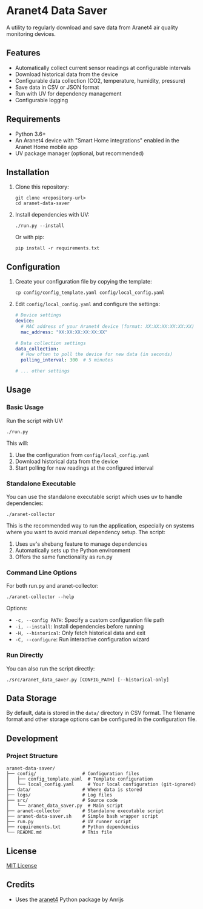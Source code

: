 # Aranet4 Data Saver

A utility to regularly download and save data from Aranet4 air quality monitoring devices.

## Features

- Automatically collect current sensor readings at configurable intervals
- Download historical data from the device
- Configurable data collection (CO2, temperature, humidity, pressure)
- Save data in CSV or JSON format
- Run with UV for dependency management
- Configurable logging

## Requirements

- Python 3.6+
- An Aranet4 device with "Smart Home integrations" enabled in the Aranet Home mobile app
- UV package manager (optional, but recommended)

## Installation

1. Clone this repository:
   ```
   git clone <repository-url>
   cd aranet-data-saver
   ```

2. Install dependencies with UV:
   ```
   ./run.py --install
   ```

   Or with pip:
   ```
   pip install -r requirements.txt
   ```

## Configuration

1. Create your configuration file by copying the template:
   ```
   cp config/config_template.yaml config/local_config.yaml
   ```

2. Edit `config/local_config.yaml` and configure the settings:
   ```yaml
   # Device settings
   device:
     # MAC address of your Aranet4 device (format: XX:XX:XX:XX:XX:XX)
     mac_address: "XX:XX:XX:XX:XX:XX"

   # Data collection settings
   data_collection:
     # How often to poll the device for new data (in seconds)
     polling_interval: 300  # 5 minutes
   
   # ... other settings
   ```

## Usage

### Basic Usage

Run the script with UV:

```
./run.py
```

This will:
1. Use the configuration from `config/local_config.yaml`
2. Download historical data from the device
3. Start polling for new readings at the configured interval

### Standalone Executable

You can use the standalone executable script which uses uv to handle dependencies:

```
./aranet-collector
```

This is the recommended way to run the application, especially on systems where you want to avoid manual dependency setup. The script:
1. Uses uv's shebang feature to manage dependencies
2. Automatically sets up the Python environment
3. Offers the same functionality as run.py

### Command Line Options

For both run.py and aranet-collector:

```
./aranet-collector --help
```

Options:
- `-c, --config PATH`: Specify a custom configuration file path
- `-i, --install`: Install dependencies before running
- `-H, --historical`: Only fetch historical data and exit
- `-C, --configure`: Run interactive configuration wizard

### Run Directly

You can also run the script directly:

```
./src/aranet_data_saver.py [CONFIG_PATH] [--historical-only]
```

## Data Storage

By default, data is stored in the `data/` directory in CSV format. The filename format and other storage options can be configured in the configuration file.

## Development

### Project Structure

```
aranet-data-saver/
├── config/                 # Configuration files
│   ├── config_template.yaml  # Template configuration
│   └── local_config.yaml     # Your local configuration (git-ignored)
├── data/                   # Where data is stored
├── logs/                   # Log files
├── src/                    # Source code
│   └── aranet_data_saver.py  # Main script
├── aranet-collector        # Standalone executable script
├── aranet-data-saver.sh    # Simple bash wrapper script
├── run.py                  # UV runner script
├── requirements.txt        # Python dependencies
└── README.md               # This file
```

## License

[MIT License](LICENSE)

## Credits

- Uses the [aranet4](https://github.com/Anrijs/Aranet4-Python) Python package by Anrijs
